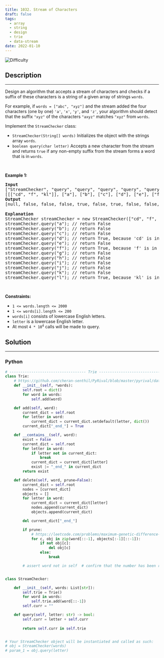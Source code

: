 ```yaml
---
title: 1032. Stream of Characters
draft: false
tags: 
  - array
  - string
  - design
  - trie
  - data-stream
date: 2022-01-10
---
```


![Difficulty](https://img.shields.io/badge/Difficulty-Hard-blue.svg)

## Description

---
<p>Design an algorithm that accepts a stream of characters and checks if a suffix of these characters is a string of a given array of strings <code>words</code>.</p>

<p>For example, if <code>words = [&quot;abc&quot;, &quot;xyz&quot;]</code>&nbsp;and the stream added the four characters (one by one) <code>&#39;a&#39;</code>, <code>&#39;x&#39;</code>, <code>&#39;y&#39;</code>, and <code>&#39;z&#39;</code>, your algorithm should detect that the suffix <code>&quot;xyz&quot;</code> of the characters <code>&quot;axyz&quot;</code> matches <code>&quot;xyz&quot;</code> from <code>words</code>.</p>

<p>Implement the <code>StreamChecker</code> class:</p>

<ul>
	<li><code>StreamChecker(String[] words)</code> Initializes the object with the strings array <code>words</code>.</li>
	<li><code>boolean query(char letter)</code> Accepts a new character from the stream and returns <code>true</code> if any non-empty suffix from the stream forms a word that is in <code>words</code>.</li>
</ul>

<p>&nbsp;</p>
<p><strong class="example">Example 1:</strong></p>

<pre>
<strong>Input</strong>
[&quot;StreamChecker&quot;, &quot;query&quot;, &quot;query&quot;, &quot;query&quot;, &quot;query&quot;, &quot;query&quot;, &quot;query&quot;, &quot;query&quot;, &quot;query&quot;, &quot;query&quot;, &quot;query&quot;, &quot;query&quot;, &quot;query&quot;]
[[[&quot;cd&quot;, &quot;f&quot;, &quot;kl&quot;]], [&quot;a&quot;], [&quot;b&quot;], [&quot;c&quot;], [&quot;d&quot;], [&quot;e&quot;], [&quot;f&quot;], [&quot;g&quot;], [&quot;h&quot;], [&quot;i&quot;], [&quot;j&quot;], [&quot;k&quot;], [&quot;l&quot;]]
<strong>Output</strong>
[null, false, false, false, true, false, true, false, false, false, false, false, true]

<strong>Explanation</strong>
StreamChecker streamChecker = new StreamChecker([&quot;cd&quot;, &quot;f&quot;, &quot;kl&quot;]);
streamChecker.query(&quot;a&quot;); // return False
streamChecker.query(&quot;b&quot;); // return False
streamChecker.query(&quot;c&quot;); // return False
streamChecker.query(&quot;d&quot;); // return True, because &#39;cd&#39; is in the wordlist
streamChecker.query(&quot;e&quot;); // return False
streamChecker.query(&quot;f&quot;); // return True, because &#39;f&#39; is in the wordlist
streamChecker.query(&quot;g&quot;); // return False
streamChecker.query(&quot;h&quot;); // return False
streamChecker.query(&quot;i&quot;); // return False
streamChecker.query(&quot;j&quot;); // return False
streamChecker.query(&quot;k&quot;); // return False
streamChecker.query(&quot;l&quot;); // return True, because &#39;kl&#39; is in the wordlist
</pre>

<p>&nbsp;</p>
<p><strong>Constraints:</strong></p>

<ul>
	<li><code>1 &lt;= words.length &lt;= 2000</code></li>
	<li><code>1 &lt;= words[i].length &lt;= 200</code></li>
	<li><code>words[i]</code> consists of lowercase English letters.</li>
	<li><code>letter</code> is a lowercase English letter.</li>
	<li>At most <code>4 * 10<sup>4</sup></code> calls will be made to query.</li>
</ul>


## Solution

---
### Python
``` py title='stream-of-characters'
# ----------------------------------- Trie -----------------------------------
class Trie:
    # https://github.com/cheran-senthil/PyRival/blob/master/pyrival/data_structures/Trie.py
    def __init__(self, *words):
        self.root = dict()
        for word in words:
            self.add(word)

    def add(self, word):
        current_dict = self.root
        for letter in word:
            current_dict = current_dict.setdefault(letter, dict())
        current_dict["_end_"] = True

    def __contains__(self, word):
        exist = False
        current_dict = self.root
        for letter in word:
            if letter not in current_dict:
                break
            current_dict = current_dict[letter]
            exist |= "_end_" in current_dict
        return exist

    def delete(self, word, prune=False):
        current_dict = self.root
        nodes = [current_dict]
        objects = []
        for letter in word:
            current_dict = current_dict[letter]
            nodes.append(current_dict)
            objects.append(current_dict)

        del current_dict["_end_"]

        if prune:
            # https://leetcode.com/problems/maximum-genetic-difference-query/discuss/1344900/
            for c, obj in zip(word[::-1], objects[:-1][::-1]):
                if not obj[c]:
                    del obj[c]
                else:
                    break

        # assert word not in self  # confirm that the number has been removed


class StreamChecker:

    def __init__(self, words: List[str]):
        self.trie = Trie()
        for word in words:
            self.trie.add(word[::-1])
        self.curr = ""

    def query(self, letter: str) -> bool:
        self.curr = letter + self.curr
        
        return self.curr in self.trie


# Your StreamChecker object will be instantiated and called as such:
# obj = StreamChecker(words)
# param_1 = obj.query(letter)

```

